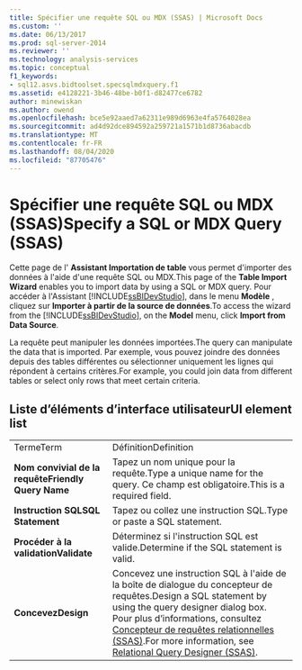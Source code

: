 ```yaml
---
title: Spécifier une requête SQL ou MDX (SSAS) | Microsoft Docs
ms.custom: ''
ms.date: 06/13/2017
ms.prod: sql-server-2014
ms.reviewer: ''
ms.technology: analysis-services
ms.topic: conceptual
f1_keywords:
- sql12.asvs.bidtoolset.specsqlmdxquery.f1
ms.assetid: e4128221-3b46-48be-b0f1-d82477ce6782
author: minewiskan
ms.author: owend
ms.openlocfilehash: bce5e92aaed7a62311e989d6963e4fa5764028ea
ms.sourcegitcommit: ad4d92dce894592a259721a1571b1d8736abacdb
ms.translationtype: MT
ms.contentlocale: fr-FR
ms.lasthandoff: 08/04/2020
ms.locfileid: "87705476"
---
```

# <a name="specify-a-sql-or-mdx-query-ssas"></a><span data-ttu-id="0a0e5-102">Spécifier une requête SQL ou MDX (SSAS)</span><span class="sxs-lookup"><span data-stu-id="0a0e5-102">Specify a SQL or MDX Query (SSAS)</span></span>
  <span data-ttu-id="0a0e5-103">Cette page de l' **Assistant Importation de table** vous permet d'importer des données à l'aide d'une requête SQL ou MDX.</span><span class="sxs-lookup"><span data-stu-id="0a0e5-103">This page of the **Table Import Wizard** enables you to import data by using a SQL or MDX query.</span></span> <span data-ttu-id="0a0e5-104">Pour accéder à l'Assistant [!INCLUDE[ssBIDevStudio](../includes/ssbidevstudio-md.md)], dans le menu **Modèle** , cliquez sur **Importer à partir de la source de données**.</span><span class="sxs-lookup"><span data-stu-id="0a0e5-104">To access the wizard from the [!INCLUDE[ssBIDevStudio](../includes/ssbidevstudio-md.md)], on the **Model** menu, click **Import from Data Source**.</span></span>  
  
 <span data-ttu-id="0a0e5-105">La requête peut manipuler les données importées.</span><span class="sxs-lookup"><span data-stu-id="0a0e5-105">The query can manipulate the data that is imported.</span></span> <span data-ttu-id="0a0e5-106">Par exemple, vous pouvez joindre des données depuis des tables différentes ou sélectionner uniquement les lignes qui répondent à certains critères.</span><span class="sxs-lookup"><span data-stu-id="0a0e5-106">For example, you could join data from different tables or select only rows that meet certain criteria.</span></span>  
  
## <a name="ui-element-list"></a><span data-ttu-id="0a0e5-107">Liste d’éléments d’interface utilisateur</span><span class="sxs-lookup"><span data-stu-id="0a0e5-107">UI element list</span></span>  
  
|||  
|-|-|  
|<span data-ttu-id="0a0e5-108">Terme</span><span class="sxs-lookup"><span data-stu-id="0a0e5-108">Term</span></span>|<span data-ttu-id="0a0e5-109">Définition</span><span class="sxs-lookup"><span data-stu-id="0a0e5-109">Definition</span></span>|  
|<span data-ttu-id="0a0e5-110">**Nom convivial de la requête**</span><span class="sxs-lookup"><span data-stu-id="0a0e5-110">**Friendly Query Name**</span></span>|<span data-ttu-id="0a0e5-111">Tapez un nom unique pour la requête.</span><span class="sxs-lookup"><span data-stu-id="0a0e5-111">Type a unique name for the query.</span></span> <span data-ttu-id="0a0e5-112">Ce champ est obligatoire.</span><span class="sxs-lookup"><span data-stu-id="0a0e5-112">This is a required field.</span></span>|  
|<span data-ttu-id="0a0e5-113">**Instruction SQL**</span><span class="sxs-lookup"><span data-stu-id="0a0e5-113">**SQL Statement**</span></span>|<span data-ttu-id="0a0e5-114">Tapez ou collez une instruction SQL.</span><span class="sxs-lookup"><span data-stu-id="0a0e5-114">Type or paste a SQL statement.</span></span>|  
|<span data-ttu-id="0a0e5-115">**Procéder à la validation**</span><span class="sxs-lookup"><span data-stu-id="0a0e5-115">**Validate**</span></span>|<span data-ttu-id="0a0e5-116">Déterminez si l'instruction SQL est valide.</span><span class="sxs-lookup"><span data-stu-id="0a0e5-116">Determine if the SQL statement is valid.</span></span>|  
|<span data-ttu-id="0a0e5-117">**Concevez**</span><span class="sxs-lookup"><span data-stu-id="0a0e5-117">**Design**</span></span>|<span data-ttu-id="0a0e5-118">Concevez une instruction SQL à l'aide de la boîte de dialogue du concepteur de requêtes.</span><span class="sxs-lookup"><span data-stu-id="0a0e5-118">Design a SQL statement by using the query designer dialog box.</span></span> <span data-ttu-id="0a0e5-119">Pour plus d’informations, consultez [Concepteur de requêtes relationnelles &#40;SSAS&#41;](relational-query-designer-ssas.md).</span><span class="sxs-lookup"><span data-stu-id="0a0e5-119">For more information, see [Relational Query Designer &#40;SSAS&#41;](relational-query-designer-ssas.md).</span></span>|  
  
  
